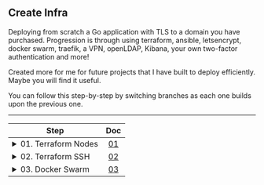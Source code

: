 Create Infra
--

Deploying from scratch a Go application with TLS to a domain you have purchased.
Progression is through using terraform, ansible, letsencrypt, docker swarm, traefik, a VPN, openLDAP, Kibana, your own two-factor authentication and more!

Created more for me for future projects that I have built to deploy efficiently. Maybe you will find it useful.

You can follow this step-by-step by switching branches as each one builds upon the previous one.

---

| Step                                                                                                                                                       |                  Doc                  |
|------------------------------------------------------------------------------------------------------------------------------------------------------------|:-------------------------------------:|
| <details><summary>01. Terraform Nodes</summary>Using Terraform simply to spin up some nodes on digital ocean which we will eventually deploy to.</details> | [01](docs/01.%20Terraform%20Nodes.md) |
| <details><summary>02. Terraform SSH</summary>Using Terraform to configure firewall rules and allow access to nodes via an SSH Key.</details>               |  [02](docs/02.%20Terraform%20SSH.md)  |
| <details><summary>03. Docker Swarm</summary>Using Terraform to install docker and set up docker swarm.</details>                                           |  [03](docs/03.%20Docker%20Swarm.md)   |